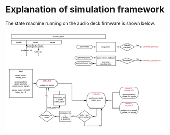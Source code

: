 # Explanation of simulation framework

The state machine running on the audio deck firmware is shown below. 

![State machine of simulation](state-machine-simulation.png)
